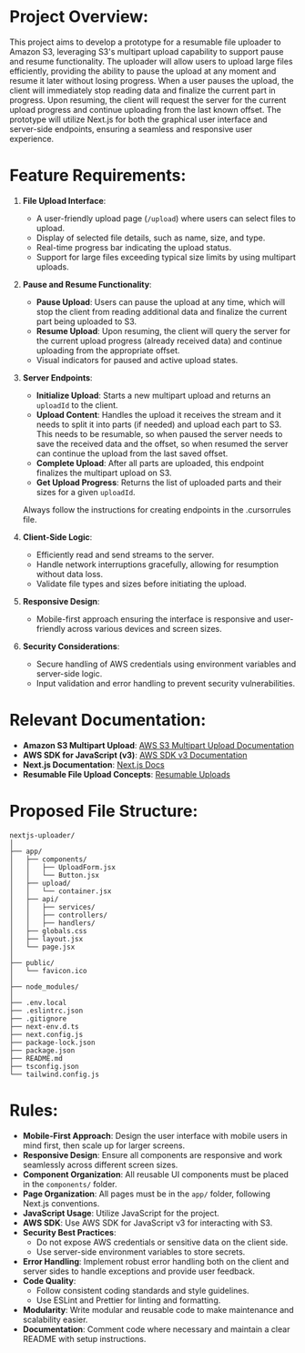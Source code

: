 # Project Overview:

This project aims to develop a prototype for a resumable file uploader to Amazon S3, leveraging S3's multipart upload capability to support pause and resume functionality. The uploader will allow users to upload large files efficiently, providing the ability to pause the upload at any moment and resume it later without losing progress. When a user pauses the upload, the client will immediately stop reading data and finalize the current part in progress. Upon resuming, the client will request the server for the current upload progress and continue uploading from the last known offset. The prototype will utilize Next.js for both the graphical user interface and server-side endpoints, ensuring a seamless and responsive user experience.

# Feature Requirements:

1. **File Upload Interface**:
   - A user-friendly upload page (`/upload`) where users can select files to upload.
   - Display of selected file details, such as name, size, and type.
   - Real-time progress bar indicating the upload status.
   - Support for large files exceeding typical size limits by using multipart uploads.

2. **Pause and Resume Functionality**:
   - **Pause Upload**: Users can pause the upload at any time, which will stop the client from reading additional data and finalize the current part being uploaded to S3.
   - **Resume Upload**: Upon resuming, the client will query the server for the current upload progress (already received data) and continue uploading from the appropriate offset.
   - Visual indicators for paused and active upload states.

3. **Server Endpoints**:
   - **Initialize Upload**: Starts a new multipart upload and returns an `uploadId` to the client.
   - **Upload Content**: Handles the upload it receives the stream and it needs to split it into parts (if needed) and upload each part to S3. This needs to be resumable, so when paused the server needs to save the received data and the offset, so when resumed the server can continue the upload from the last saved offset.
   - **Complete Upload**: After all parts are uploaded, this endpoint finalizes the multipart upload on S3.
   - **Get Upload Progress**: Returns the list of uploaded parts and their sizes for a given `uploadId`.

   Always follow the instructions for creating endpoints in the .cursorrules file.

4. **Client-Side Logic**:
   - Efficiently read and send streams to the server.
   - Handle network interruptions gracefully, allowing for resumption without data loss.
   - Validate file types and sizes before initiating the upload.

5. **Responsive Design**:
   - Mobile-first approach ensuring the interface is responsive and user-friendly across various devices and screen sizes.

6. **Security Considerations**:
   - Secure handling of AWS credentials using environment variables and server-side logic.
   - Input validation and error handling to prevent security vulnerabilities.

# Relevant Documentation:

- **Amazon S3 Multipart Upload**: [AWS S3 Multipart Upload Documentation](https://docs.aws.amazon.com/AmazonS3/latest/userguide/mpuoverview.html)
- **AWS SDK for JavaScript (v3)**: [AWS SDK v3 Documentation](https://docs.aws.amazon.com/AWSJavaScriptSDK/v3/latest/index.html)
- **Next.js Documentation**: [Next.js Docs](https://nextjs.org/docs)
- **Resumable File Upload Concepts**: [Resumable Uploads](https://en.wikipedia.org/wiki/Resumable_upload)

# Proposed File Structure:

```
nextjs-uploader/
│
├── app/
│   ├── components/
│   │   ├── UploadForm.jsx
│   │   └── Button.jsx
│   ├── upload/
│   │   └── container.jsx
│   ├── api/
│   │   ├── services/
│   │   ├── controllers/
│   │   ├── handlers/
│   ├── globals.css
│   ├── layout.jsx
│   └── page.jsx
│
├── public/
│   └── favicon.ico
│
├── node_modules/
│
├── .env.local
├── .eslintrc.json
├── .gitignore
├── next-env.d.ts
├── next.config.js
├── package-lock.json
├── package.json
├── README.md
├── tsconfig.json
└── tailwind.config.js
```

# Rules:

- **Mobile-First Approach**: Design the user interface with mobile users in mind first, then scale up for larger screens.
- **Responsive Design**: Ensure all components are responsive and work seamlessly across different screen sizes.
- **Component Organization**: All reusable UI components must be placed in the `components/` folder.
- **Page Organization**: All pages must be in the `app/` folder, following Next.js conventions.
- **JavaScript Usage**: Utilize JavaScript for the project.
- **AWS SDK**: Use AWS SDK for JavaScript v3 for interacting with S3.
- **Security Best Practices**:
  - Do not expose AWS credentials or sensitive data on the client side.
  - Use server-side environment variables to store secrets.
- **Error Handling**: Implement robust error handling both on the client and server sides to handle exceptions and provide user feedback.
- **Code Quality**:
  - Follow consistent coding standards and style guidelines.
  - Use ESLint and Prettier for linting and formatting.
- **Modularity**: Write modular and reusable code to make maintenance and scalability easier.
- **Documentation**: Comment code where necessary and maintain a clear README with setup instructions.
